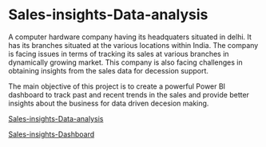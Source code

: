 # Sales-insights-Data-analysis

A computer hardware company having its headquaters situated in delhi. It has its branches situated at the various locations within India. The company is facing issues in terms of tracking its sales at various branches in dynamically growing market. This company is also facing challenges in obtaining insights from the sales data for decession support.

The main objective of this project is to create a powerful Power BI dashboard to track past and recent trends in the sales and provide better insights about the business for data driven decesion making.


[Sales-insights-Data-analysis](https://nbviewer.jupyter.org/github/Shreyas285/Sales-insights-Data-analysis/blob/main/sales_insights.ipynb)

[Sales-insights-Dashboard](https://app.powerbi.com/links/F-kY2mS1NW?ctid=e9bf890f-270f-4685-8d0a-1ae36b98e8c5&pbi_source=linkShare)
